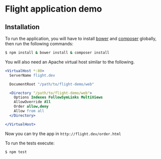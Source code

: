 # Flight application demo

## Installation

To run the application, you will have to install [bower][1] and [composer][2] globally, then run the following commands:

```bash
$ npm install & bower install & composer install
```

You will also need an Apache virtual host similar to the following. 

```apache
<VirtualHost *:80>
  ServerName flight.dev

  DocumentRoot "/path/to/flight-demo/web"

  <Directory "/path/to/flight-demo/web">
    Options Indexes FollowSymLinks MultiViews
    AllowOverride All
    Order allow,deny
    Allow from all
  </Directory>

</VirtualHost>
```

Now you can try the app in `http://flight.dev/order.html`

To run the tests execute:

```bash
$ npm test
```

[1]: http://bower.io/#install-bower
[2]: https://getcomposer.org/doc/00-intro.md#globally
